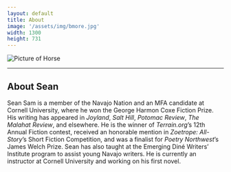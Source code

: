 ```yaml
---
layout: default
title: About
image: '/assets/img/bmore.jpg'
width: 1300
height: 731
---
```


<div class="row">

  <div class="col-lg-4 col-md-4 content animated fadeIn">
    <img src="{{ '/assets/img/sean-portrait-1.jpg' | prepend: site.baseurl }}" class="img-fluid px-1 py-2" alt="Picture of Horse">
  </div>

  <div class="col-lg-8 col-md-8 animated fadeIn">
  <hr>
  <h2>About Sean</h2>
  
  <p>Sean Sam is a member of the Navajo Nation and an MFA candidate at Cornell University, where he won the George Harmon Coxe Fiction Prize. His writing has appeared in <em>Joyland</em>, <em>Salt Hill</em>, <em>Potomac Review</em>, <em>The Malahat Review</em>, and elsewhere. He is the winner of <em>Terrain.org</em>’s 12th Annual Fiction contest, received an honorable mention in <em>Zoetrope: All-Story</em>’s Short Fiction Competition, and was a finalist for <em>Poetry Northwest</em>’s James Welch Prize. Sean has also taught at the Emerging Diné Writers’ Institute program to assist young Navajo writers. He is currently an instructor at Cornell University and working on his first novel.</p>
  
  </div>

</div>